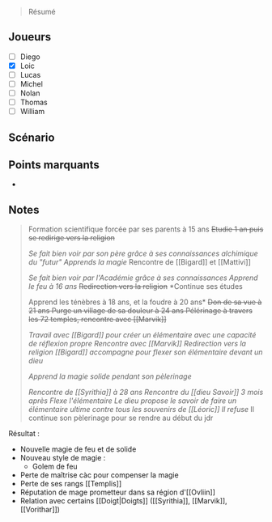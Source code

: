 > Résumé

## Joueurs

- [ ] Diego
- [x] Loic
- [ ] Lucas
- [ ] Michel
- [ ] Nolan
- [ ] Thomas
- [ ] William

## Scénario


## Points marquants

- 

## Notes

> Formation scientifique forcée par ses parents à 15 ans
> ~~Etudie 1 an puis se redirige vers la religion~~
> 
> *Se fait bien voir par son père grâce à ses connaissances alchimique du "futur"
> Apprends la magie*
> Rencontre de [[Bigard]] et [[Mattivi]]
> 
> *Se fait bien voir par l'Académie grâce à ses connaissances
> Apprend le feu à 16 ans*
> ~~Redirection vers la religion~~
> *Continue ses études
> 
> Apprend les ténèbres à 18 ans, et la foudre à 20 ans*
> ~~Don de sa vue à 21 ans
> Purge un village de sa douleur à 24 ans
> Pélérinage à travers les 72 temples, rencontre avec [[Marvik]]~~
> 
> *Travail avec [[Bigard]] pour créer un élémentaire avec une capacité de réflexion propre
> Rencontre avec [[Marvik]]
> Redirection vers la religion
> [[Bigard]] accompagne pour flexer son élémentaire devant un dieu*
> 
> *Apprend la magie solide pendant son pèlerinage*
> 
> *Rencontre de [[Syrithia]] à 28 ans
> Rencontre du [[dieu Savoir]] 3 mois après 
> Flexe l'élémentaire 
> Le dieu propose le savoir de faire un élémentaire ultime contre tous les souvenirs de [[Léoric]]
> Il refuse*
> Il continue son pèlerinage pour se rendre au début du jdr

Résultat :
- Nouvelle magie de feu et de solide
- Nouveau style de magie :
  - Golem de feu
- Perte de maîtrise càc pour compenser la magie
- Perte de ses rangs [[Templis]]
- Réputation de mage prometteur dans sa région d'[[Ovliin]]
- Relation avec certains [[Doigt|Doigts]] ([[Syrithia]], [[Marvik]], [[Vorithar]])